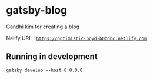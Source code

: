 # gatsby-blog
Gandhi kim for creating a blog

Nelify URL : 
    [`https://optimistic-boyd-b0bdbc.netlify.com`](https://optimistic-boyd-b0bdbc.netlify.com)

## Running in development
`gatsby develop --host 0.0.0.0`
